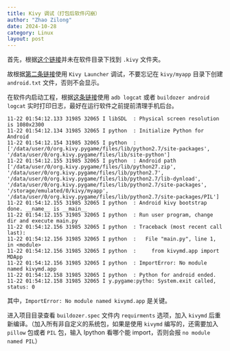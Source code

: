 ```yaml
---
title: Kivy 调试（打包后软件闪崩） 
author: "Zhao Zilong"
date: 2024-10-28
category: Linux
layout: post
---
```


首先，根据[这个链接](http://link.zhihu.com/?target=https%3A//www.codenong.com/cs106517353/)并未在软件目录下找到 `.kivy` 文件夹。

故根据[第二条链接](http://link.zhihu.com/?target=https%3A//kev-dev.medium.com/testing-your-application-using-kivy-launcher-15601aacb764)使用 `Kivy Launcher` 调试，不要忘记在 `kivy/myapp` 目录下创建 `android.txt` 文件，否则不会显示。

在软件内启动工程，根据[这条链接](http://link.zhihu.com/?target=https%3A//stackoverflow.com/questions/22733951/logs-generated-when-launching-an-app-in-kivy-launcher-on-android)使用 `adb logcat` 或者 `buildozer android logcat` 实时打印日志，最好在运行软件之前提前清理手机后台。

```text
11-22 01:54:12.133 31985 32065 I libSDL  : Physical screen resolution is 1080x2300
11-22 01:54:12.134 31985 32065 I python  : Initialize Python for Android
11-22 01:54:12.154 31985 32065 I python  : ['/data/user/0/org.kivy.pygame/files/lib/python2.7/site-packages', '/data/user/0/org.kivy.pygame/files/lib/site-python']
11-22 01:54:12.155 31985 32065 I python  : Android path ['/data/user/0/org.kivy.pygame/files/lib/python27.zip', '/data/user/0/org.kivy.pygame/files/lib/python2.7', '/data/user/0/org.kivy.pygame/files/lib/python2.7/lib-dynload', '/data/user/0/org.kivy.pygame/files/lib/python2.7/site-packages', '/storage/emulated/0/kivy/myapp', '/data/user/0/org.kivy.pygame/files/lib/python2.7/site-packages/PIL']
11-22 01:54:12.155 31985 32065 I python  : Android kivy bootstrap done. __name__ is __main__
11-22 01:54:12.155 31985 32065 I python  : Run user program, change dir and execute main.py
11-22 01:54:12.156 31985 32065 I python  : Traceback (most recent call last):
11-22 01:54:12.156 31985 32065 I python  :   File "main.py", line 1, in <module>
11-22 01:54:12.156 31985 32065 I python  :     from kivymd.app import MDApp
11-22 01:54:12.156 31985 32065 I python  : ImportError: No module named kivymd.app
11-22 01:54:12.158 31985 32065 I python  : Python for android ended.
11-22 01:54:12.158 31985 32065 I y.pygame:pytho: System.exit called, status: 0
```

其中，`ImportError: No module named kivymd.app` 是关键。

进入项目目录查看 `buildozer.spec` 文件内 `requirments` 选项，加入 `kivymd` 后重新编译。（加入所有非自定义的系统包，如果是使用 `kivymd` 编写的，还需要加入 `pillow` 包或者 `PIL` 包，输入 Ipython 看哪个能 import，否则会报 `no module named PIL`）

